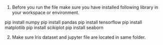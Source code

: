 1) Before you run the file make sure you have installed following library in your workspace or environment.

pip install numpy
pip install pandas
pip install tensorflow
pip install matplotlib
pip install scikiplot
pip install seaborn

2) Make sure Iris dataset and jupyter file are located in same folder.
